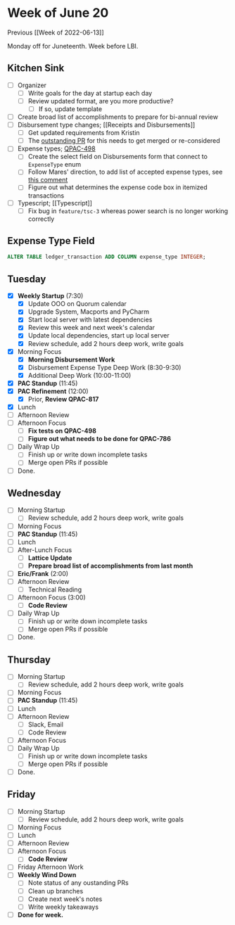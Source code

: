 # Week of June 20
Previous [[Week of 2022-06-13]]

Monday off for Juneteenth. Week before LBI.

## Kitchen Sink
 - [ ] Organizer
	 - [ ] Write goals for the day at startup each day
	 - [ ] Review updated format, are you more productive?
		 - [ ] If so, update template
 - [ ] Create broad list of accomplishments to prepare for bi-annual review
 - [ ] Disbursement type changes; [[Receipts and Disbursements]]
	 - [ ] Get updated requirements from Kristin
	 - [ ] The [outstanding PR](https://github.com/QuorumUS/quorum-site/pull/26216) for this needs to get merged or re-considered
 - [ ] Expense types; [QPAC-498](https://quorumanalytics.atlassian.net/browse/QPAC-498)
	 - [ ] Create the select field on Disbursements form that connect to `ExpenseType` enum
	 - [ ] Follow Mares' direction, to add list of accepted expense types, see [this comment](https://quorumanalytics.atlassian.net/browse/QPAC-498?focusedCommentId=73287)
	 - [ ] Figure out what determines the expense code box in itemized transactions
 - [ ] Typescript; [[Typescript]]
	 - [ ] Fix bug in `feature/tsc-3` whereas power search is no longer working correctly

## Expense Type Field
```sql
ALTER TABLE ledger_transaction ADD COLUMN expense_type INTEGER;
```

## Tuesday
- [x] **Weekly Startup** (7:30)
	- [x] Update OOO on Quorum calendar
	- [x] Upgrade System, Macports and PyCharm
	- [x] Start local server with latest dependencies
	- [x] Review this week and next week's calendar
	- [x] Update local dependencies, start up local server
	- [x] Review schedule, add 2 hours deep work, write goals
- [x] Morning Focus
	- [x] **Morning Disbursement Work**
	- [x] Disbursement Expense Type Deep Work (8:30-9:30)
	- [x] Additional Deep Work (10:00-11:00)
- [x] **PAC Standup** (11:45)
- [x] **PAC Refinement** (12:00)
	- [x] Prior, **Review QPAC-817**
- [x] Lunch
- [ ] Afternoon Review
- [ ] Afternoon Focus
	- [ ] **Fix tests on QPAC-498**
	- [ ] **Figure out what needs to be done for QPAC-786**
- [ ] Daily Wrap Up
	- [ ] Finish up or write down incomplete tasks
	- [ ] Merge open PRs if possible
- [ ] Done.

## Wednesday
- [ ] Morning Startup
	- [ ] Review schedule, add 2 hours deep work, write goals
- [ ] Morning Focus
- [ ] **PAC Standup** (11:45)
- [ ] Lunch
- [ ] After-Lunch Focus
	- [ ] **Lattice Update**
	- [ ] **Prepare broad list of accomplishments from last month**
- [ ] **Eric/Frank** (2:00)
- [ ] Afternoon Review
	- [ ] Technical Reading
- [ ] Afternoon Focus (3:00)
	- [ ] **Code Review**
- [ ] Daily Wrap Up
	- [ ] Finish up or write down incomplete tasks
	- [ ] Merge open PRs if possible
- [ ] Done.

## Thursday
 - [ ] Morning Startup
	- [ ] Review schedule, add 2 hours deep work, write goals
 - [ ] Morning Focus
 - [ ] **PAC Standup** (11:45)
 - [ ] Lunch
 - [ ] Afternoon Review
	 - [ ] Slack, Email
	 - [ ] Code Review
 - [ ] Afternoon Focus
 - [ ] Daily Wrap Up
	- [ ] Finish up or write down incomplete tasks
	- [ ] Merge open PRs if possible
- [ ] Done.

## Friday
- [ ] Morning Startup
	- [ ] Review schedule, add 2 hours deep work, write goals
- [ ] Morning Focus
- [ ] Lunch
- [ ] Afternoon Review
- [ ] Afternoon Focus
	- [ ] **Code Review**
- [ ] Friday Afternoon Work
- [ ] **Weekly Wind Down**
	- [ ] Note status of any oustanding PRs
	- [ ] Clean up branches
	- [ ] Create next week's notes
	- [ ] Write weekly takeaways
- [ ] **Done for week.**